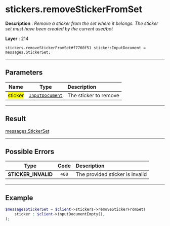 # stickers.removeStickerFromSet

**Description** : *Remove a sticker from the set where it belongs\. The sticker set must have been created by the current user/bot*

**Layer** : 214

```tl
stickers.removeStickerFromSet#f7760f51 sticker:InputDocument = messages.StickerSet;
```

---

## Parameters

| Name | Type | Description |
| :---: | :---: | :--- |
| <mark>sticker</mark> | [`InputDocument`](type/InputDocument) | The sticker to remove |

---

## Result

[messages.StickerSet](type/messages.StickerSet)

---

## Possible Errors

| Type | Code | Description |
| :---: | :---: | :--- |
| **STICKER_INVALID** | `400` | The provided sticker is invalid |

---

## Example

```php
$messagesStickerSet = $client->stickers->removeStickerFromSet(
	sticker : $client->inputDocumentEmpty(),
);
```